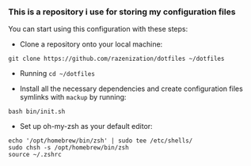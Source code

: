 ### This is a repository i use for storing my configuration files

You can start using this configuration with these steps:

- Clone a repository onto your local machine:

`git clone https://github.com/razenization/dotfiles ~/dotfiles`

- Running `cd ~/dotfiles`

- Install all the necessary dependencies and create configuration files symlinks with `mackup` by running:

`bash bin/init.sh`

- Set up oh-my-zsh as your default editor:

```
echo '/opt/homebrew/bin/zsh' | sudo tee /etc/shells/
sudo chsh -s /opt/homebrew/bin/zsh
source ~/.zshrc
```

